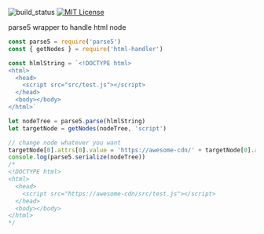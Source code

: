 ![build_status](https://travis-ci.org/rchaser53/html-handler.svg?branch=master)
[![MIT License](http://img.shields.io/badge/license-MIT-blue.svg?style=flat)](LICENSE)

parse5 wrapper to handle html node

```js
const parse5 = require('parse5')
const { getNodes } = require('html-handler')

const hlmlString = `<!DOCTYPE html>
<html>
  <head>
    <script src="src/test.js"></script>
  </head>
  <body></body>
</html>`

let nodeTree = parse5.parse(hlmlString)
let targetNode = getNodes(nodeTree, 'script')

// change node whatever you want
targetNode[0].attrs[0].value = 'https://awesome-cdn/' + targetNode[0].attrs[0].value
console.log(parse5.serialize(nodeTree))
/*
<!DOCTYPE html>
<html>
  <head>
    <script src="https://awesome-cdn/src/test.js"></script>
  </head>
  <body></body>
</html>
*/
```

